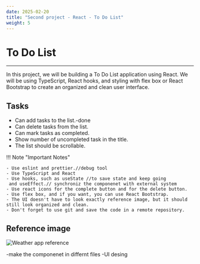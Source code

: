 ```yaml
---
date: 2025-02-20
title: "Second project - React - To Do List"
weight: 5
---
```


# To Do List

---

In this project, we will be building a To Do List application using React. We will be using TypeScript, React hooks, and styling with flex box or React Bootstrap to create an organized and clean user interface.

## Tasks

- Can add tasks to the list.-done
- Can delete tasks from the list.
- Can mark tasks as completed.
- Show number of uncompleted task in the title.
- The list should be scrollable.

!!! Note "Important Notes"

    - Use eslint and prettier.//debug tool
    - Use TypeScript and React
    - Use hooks, such as useState //to save state and keep going
     and useEffect.// synchroniz the componenet with external system
    - Use react icons for the complete button and for the delete button. 
    - Use flex box, and if you want, you can use React Bootstrap.
    - The UI doesn't have to look exactly reference image, but it should still look organized and clean.
    - Don't forget to use git and save the code in a remote repository.

## Reference image

![Weather app reference](/assets/images/OptimusTraining/toDoList.png)

-make the componenet in differnt files
-UI desing

